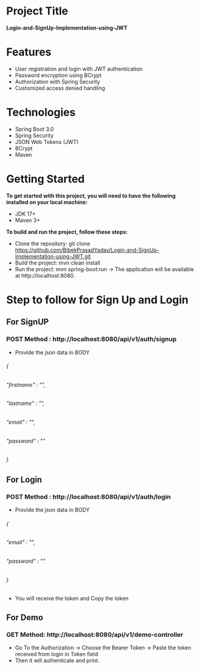 # Project Title
**Login-and-SignUp-Implementation-using-JWT**

# Features
* User registration and login with JWT authentication
* Password encryption using BCrypt
* Authorization with Spring Security
* Customized access denied handling

# Technologies
* Spring Boot 3.0
* Spring Security
* JSON Web Tokens (JWT)
* BCrypt
* Maven

# Getting Started
**To get started with this project, you will need to have the following installed on your local machine:** 
* JDK 17+
* Maven 3+

**To build and run the project, follow these steps:**

* Clone the repository: git clone https://github.com/BibekPrasadYadav/Login-and-SignUp-Implementation-using-JWT.git
* Build the project: mvn clean install
* Run the project: mvn spring-boot:run
-> The application will be available at http://localhost:8080.


# Step to follow for Sign Up and Login 
## For SignUP
### POST Method : http://localhost:8080/api/v1/auth/signup
* Provide the json data in BODY
###### {
###### "firstname" : "",
###### "lastname" : "",
###### "email" : "",
###### "password" : ""
###### }
## For Login 
### POST Method : http://localhost:8080/api/v1/auth/login
* Provide the json data in BODY
###### {
###### "email" : "",
###### "password" : ""
###### }
* You will receive the token and Copy the token  
## For Demo 
### GET Method: http://localhost:8080/api/v1/demo-controller
* Go To the Authorization -> Choose the Bearer Token -> Paste the token received from login in Token field
* Then it will authenticate and print. 






